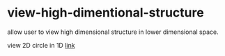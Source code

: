 # view-high-dimentional-structure
allow user to view high dimensional structure in lower dimensional space. 

view 2D circle in 1D [link](https://www.youtube.com/watch?v=fqGvsvUuWfU)

